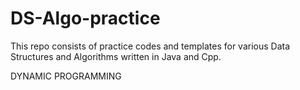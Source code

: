 # DS-Algo-practice

This repo consists of practice codes and templates for various Data Structures and Algorithms written in Java and Cpp.


DYNAMIC PROGRAMMING
